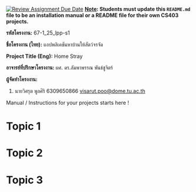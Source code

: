 [![Review Assignment Due Date](https://classroom.github.com/assets/deadline-readme-button-22041afd0340ce965d47ae6ef1cefeee28c7c493a6346c4f15d667ab976d596c.svg)](https://classroom.github.com/a/w8H8oomW)
**<ins>Note</ins>: Students must update this `README.md` file to be an installation manual or a README file for their own CS403 projects.**

**รหัสโครงงาน:** 67-1_25_lpp-s1

**ชื่อโครงงาน (ไทย):** แอปพลิเคชันหาบ้านให้สัตว์จรจัด

**Project Title (Eng):** Home Stray 

**อาจารย์ที่ปรึกษาโครงงาน:** ผศ. ดร.ลัมพาพรรณ พันธ์ชูจิตร์

**ผู้จัดทำโครงงาน:**
1. นายวิศรุต พูลศิริ  6309650866  visarut.poo@dome.tu.ac.th
   
Manual / Instructions for your projects starts here !
# Topic 1
# Topic 2 
# Topic 3
